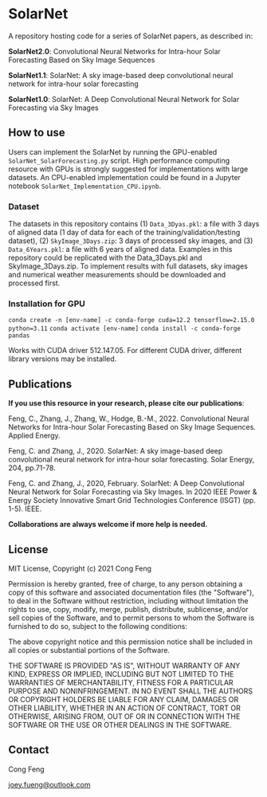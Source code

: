 # SolarNet
A repository hosting code for a series of SolarNet papers, as described in:

**SolarNet2.0**: Convolutional Neural Networks for Intra-hour Solar Forecasting Based on Sky Image Sequences

**SolarNet1.1**: SolarNet: A sky image-based deep convolutional neural network for intra-hour solar forecasting

**SolarNet1.0**: SolarNet: A Deep Convolutional Neural Network for Solar Forecasting via Sky Images


## How to use
Users can implement the SolarNet by running the GPU-enabled ```SolarNet_SolarForecasting.py``` script. High performance computing resource with GPUs is strongly suggested for implementations with large datasets. An CPU-enabled implementation could be found in a Jupyter notebook ```SolarNet_Implementation_CPU.ipynb```.

### Dataset
The datasets in this repository contains (1) ```Data_3Dyas.pkl```: a file with 3 days of aligned data (1 day of data for each of the training/validation/testing dataset), (2) ```SkyImage_3Days.zip```: 3 days of processed sky images, and (3) ```Data_6Years.pkl```: a file with 6 years of aligned data. Examples in this repository could be replicated with the Data_3Days.pkl and SkyImage_3Days.zip. To implement results with full datasets, sky images and numerical weather measurements should be downloaded and processed first.

### Installation for GPU
```conda create -n [env-name] -c conda-forge cuda=12.2 tensorflow=2.15.0 python=3.11```
```conda activate [env-name]```
```conda install -c conda-forge pandas```

Works with CUDA driver 512.147.05. For different CUDA driver, different library versions may be installed.


## Publications
**If you use this resource in your research, please cite our publications**:

Feng, C., Zhang, J., Zhang, W., Hodge, B.-M., 2022. Convolutional Neural Networks for Intra-hour Solar Forecasting Based on Sky Image Sequences. Applied Energy. 

Feng, C. and Zhang, J., 2020. SolarNet: A sky image-based deep convolutional neural network for intra-hour solar forecasting. Solar Energy, 204, pp.71-78.

Feng, C. and Zhang, J., 2020, February. SolarNet: A Deep Convolutional Neural Network for Solar Forecasting via Sky Images. In 2020 IEEE Power & Energy Society Innovative Smart Grid Technologies Conference (ISGT) (pp. 1-5). IEEE.

**Collaborations are always welcome if more help is needed.**
## License
MIT License, Copyright (c) 2021 Cong Feng

Permission is hereby granted, free of charge, to any person obtaining a copy of this software and associated documentation files (the "Software"), to deal
in the Software without restriction, including without limitation the rights to use, copy, modify, merge, publish, distribute, sublicense, and/or sell
copies of the Software, and to permit persons to whom the Software is furnished to do so, subject to the following conditions:

The above copyright notice and this permission notice shall be included in all copies or substantial portions of the Software.

THE SOFTWARE IS PROVIDED "AS IS", WITHOUT WARRANTY OF ANY KIND, EXPRESS OR IMPLIED, INCLUDING BUT NOT LIMITED TO THE WARRANTIES OF MERCHANTABILITY, FITNESS FOR A PARTICULAR PURPOSE AND NONINFRINGEMENT. IN NO EVENT SHALL THE AUTHORS OR COPYRIGHT HOLDERS BE LIABLE FOR ANY CLAIM, DAMAGES OR OTHER LIABILITY, WHETHER IN AN ACTION OF CONTRACT, TORT OR OTHERWISE, ARISING FROM, OUT OF OR IN CONNECTION WITH THE SOFTWARE OR THE USE OR OTHER DEALINGS IN THE SOFTWARE.


## Contact

Cong Feng

joey.fueng@outlook.com



